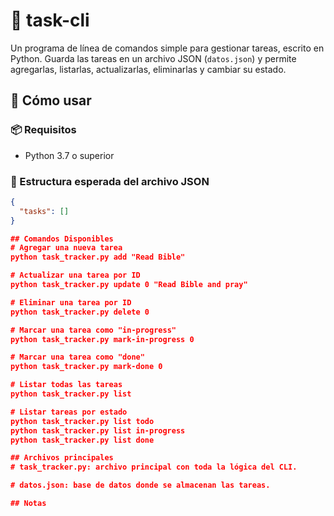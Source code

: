 # 📝 task-cli

Un programa de línea de comandos simple para gestionar tareas, escrito en Python. Guarda las tareas en un archivo JSON (`datos.json`) y permite agregarlas, listarlas, actualizarlas, eliminarlas y cambiar su estado.

## 🚀 Cómo usar

### 📦 Requisitos

-   Python 3.7 o superior

### 📁 Estructura esperada del archivo JSON

```json
{
  "tasks": []
}

## Comandos Disponibles
# Agregar una nueva tarea
python task_tracker.py add "Read Bible"

# Actualizar una tarea por ID
python task_tracker.py update 0 "Read Bible and pray"

# Eliminar una tarea por ID
python task_tracker.py delete 0

# Marcar una tarea como "in-progress"
python task_tracker.py mark-in-progress 0

# Marcar una tarea como "done"
python task_tracker.py mark-done 0

# Listar todas las tareas
python task_tracker.py list

# Listar tareas por estado
python task_tracker.py list todo
python task_tracker.py list in-progress
python task_tracker.py list done

## Archivos principales
# task_tracker.py: archivo principal con toda la lógica del CLI.

# datos.json: base de datos donde se almacenan las tareas.

## Notas
```
